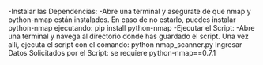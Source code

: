 -Instalar las Dependencias:
-Abre una terminal y asegúrate de que nmap y python-nmap están instalados. En caso de no estarlo, puedes instalar python-nmap ejecutando:
pip install python-nmap
-Ejecutar el Script:
-Abre una terminal y navega al directorio donde has guardado el script. Una vez allí, ejecuta el script con el comando:
python nmap_scanner.py
Ingresar Datos Solicitados por el Script:
se requiere
python-nmap==0.7.1
